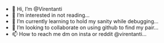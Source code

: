 - 👋 Hi, I’m @Virentanti
- 👀 I’m interested in not reading...
- 🌱 I’m currently learning to hold my sanity while debugging...
- 💞️ I’m looking to collaborate on using github to find my pair...
- 📫 How to reach me dm on insta or reddit @virentanti...

<!---
Virentanti/Virentanti is a ✨ special ✨ repository because its `README.md` (this file) appears on your GitHub profile.
You can click the Preview link to take a look at your changes.
--->
